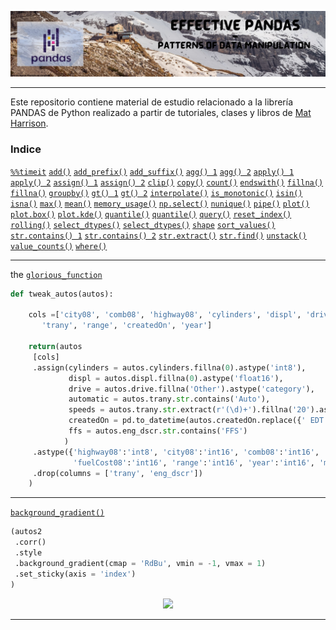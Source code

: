 <p align="center">
  <img src="https://github.com/nicoambrosis/Effective-Pandas/blob/main/Banners%20GitHub.jpg">
</p>

---

Este repositorio contiene material de estudio relacionado a la librería PANDAS de Python realizado a partir de tutoriales, clases y libros de [Mat Harrison](https://twitter.com/__mharrison__).

### Indice
[`%%timeit`](https://github.com/nicoambrosis/Effective-Pandas/blob/main/09%20Manipulation%20Mehods%20SERIES.ipynb)
[`add()`](https://github.com/nicoambrosis/Effective-Pandas/blob/main/06%20Operation%20with%20SERIES.ipynb)
[`add_prefix()`](https://github.com/nicoambrosis/Effective-Pandas/blob/main/03%20Working%20with%20SERIES.ipynb)
[`add_suffix()`](https://github.com/nicoambrosis/Effective-Pandas/blob/main/03%20Working%20with%20SERIES.ipynb)
[`agg() 1`](https://github.com/nicoambrosis/Effective-Pandas/blob/main/02%20Effective%20Pandas.ipynb)
[`agg() 2`](https://github.com/nicoambrosis/Effective-Pandas/blob/main/07%20Aggregate%20methods.ipynb)
[`apply() 1`](https://github.com/nicoambrosis/Effective-Pandas/blob/main/02%20Effective%20Pandas.ipynb)
[`apply() 2`](https://github.com/nicoambrosis/Effective-Pandas/blob/main/09%20Manipulation%20Mehods%20SERIES.ipynb)
[`assign() 1`](https://github.com/nicoambrosis/Effective-Pandas/blob/main/01%20Effective%20Pandas.ipynb)
[`assign() 2`](https://github.com/nicoambrosis/Effective-Pandas/blob/main/02%20Effective%20Pandas.ipynb)
[`clip()`](https://github.com/nicoambrosis/Effective-Pandas/blob/main/09%20Manipulation%20Mehods%20SERIES.ipynb)
[`copy()`](https://github.com/nicoambrosis/Effective-Pandas/blob/main/03%20Working%20with%20SERIES.ipynb)
[`count()`](https://github.com/nicoambrosis/Effective-Pandas/blob/main/07%20Aggregate%20methods.ipynb)
[`endswith()`](https://github.com/nicoambrosis/Effective-Pandas/blob/main/03%20Working%20with%20SERIES.ipynb)
[`fillna()`](https://github.com/nicoambrosis/Effective-Pandas/blob/main/01%20Effective%20Pandas.ipynb)
[`fillna()`](https://github.com/nicoambrosis/Effective-Pandas/blob/main/09%20Manipulation%20Mehods%20SERIES.ipynb)
[`groupby()`](https://github.com/nicoambrosis/Effective-Pandas/blob/main/02%20Effective%20Pandas.ipynb)
[`gt() 1`](https://github.com/nicoambrosis/Effective-Pandas/blob/main/02%20Effective%20Pandas.ipynb)
[`gt() 2`](https://github.com/nicoambrosis/Effective-Pandas/blob/main/09%20Manipulation%20Mehods%20SERIES.ipynb)
[`interpolate()`](https://github.com/nicoambrosis/Effective-Pandas/blob/main/09%20Manipulation%20Mehods%20SERIES.ipynb)
[`is_monotonic()`](https://github.com/nicoambrosis/Effective-Pandas/blob/main/03%20Working%20with%20SERIES.ipynb)
[`isin()`](https://github.com/nicoambrosis/Effective-Pandas/blob/main/09%20Manipulation%20Mehods%20SERIES.ipynb)
[`isna()`](https://github.com/nicoambrosis/Effective-Pandas/blob/main/09%20Manipulation%20Mehods%20SERIES.ipynb)
[`max()`](https://github.com/nicoambrosis/Effective-Pandas/blob/main/07%20Aggregate%20methods.ipynb)
[`mean()`](https://github.com/nicoambrosis/Effective-Pandas/blob/main/07%20Aggregate%20methods.ipynb)
[`memory_usage()`](https://github.com/nicoambrosis/Effective-Pandas/blob/main/01%20Effective%20Pandas.ipynb)
[`np.select()`](https://github.com/nicoambrosis/Effective-Pandas/blob/main/09%20Manipulation%20Mehods%20SERIES.ipynb)
[`nunique()`](https://github.com/nicoambrosis/Effective-Pandas/blob/main/07%20Aggregate%20methods.ipynb)
[`pipe()`](https://github.com/nicoambrosis/Effective-Pandas/blob/main/02%20Effective%20Pandas.ipynb)
[`plot()`](https://github.com/nicoambrosis/Effective-Pandas/blob/main/02%20Effective%20Pandas.ipynb)
[`plot.box()`](https://github.com/nicoambrosis/Effective-Pandas/blob/main/09%20Manipulation%20Mehods%20SERIES.ipynb)
[`plot.kde()`](https://github.com/nicoambrosis/Effective-Pandas/blob/main/09%20Manipulation%20Mehods%20SERIES.ipynb)
[`quantile()`](https://github.com/nicoambrosis/Effective-Pandas/blob/main/02%20Effective%20Pandas.ipynb)
[`quantile()`](https://github.com/nicoambrosis/Effective-Pandas/blob/main/09%20Manipulation%20Mehods%20SERIES.ipynb)
[`query()`](https://github.com/nicoambrosis/Effective-Pandas/blob/main/01%20Effective%20Pandas.ipynb)
[`reset_index()`](https://github.com/nicoambrosis/Effective-Pandas/blob/main/03%20Working%20with%20SERIES.ipynb)
[`rolling()`](https://github.com/nicoambrosis/Effective-Pandas/blob/main/02%20Effective%20Pandas.ipynb)
[`select_dtypes()`](https://github.com/nicoambrosis/Effective-Pandas/blob/main/01%20Effective%20Pandas.ipynb)
[`select_dtypes()`](https://github.com/nicoambrosis/Effective-Pandas/blob/main/09%20Manipulation%20Mehods%20SERIES.ipynb)
[`shape`](https://github.com/nicoambrosis/Effective-Pandas/blob/main/07%20Aggregate%20methods.ipynb)
[`sort_values()`](https://github.com/nicoambrosis/Effective-Pandas/blob/main/03%20Working%20with%20SERIES.ipynb)
[`str.contains() 1`](https://github.com/nicoambrosis/Effective-Pandas/blob/main/01%20Effective%20Pandas.ipynb)
[`str.contains() 2`](https://github.com/nicoambrosis/Effective-Pandas/blob/main/03%20Working%20with%20SERIES.ipynb)
[`str.extract()`](https://github.com/nicoambrosis/Effective-Pandas/blob/main/01%20Effective%20Pandas.ipynb)
[`str.find()`](https://github.com/nicoambrosis/Effective-Pandas/blob/main/03%20Working%20with%20SERIES.ipynb)
[`unstack()`](https://github.com/nicoambrosis/Effective-Pandas/blob/main/02%20Effective%20Pandas.ipynb)
[`value_counts()`](https://github.com/nicoambrosis/Effective-Pandas/blob/main/01%20Effective%20Pandas.ipynb)
[`where()`](https://github.com/nicoambrosis/Effective-Pandas/blob/main/09%20Manipulation%20Mehods%20SERIES.ipynb)






---
the [`glorious_function`](https://github.com/nicoambrosis/Effective-Pandas/blob/main/tweak_autos.ipynb)
```python
def tweak_autos(autos):
    
    cols =['city08', 'comb08', 'highway08', 'cylinders', 'displ', 'drive', 'eng_dscr', 'fuelCost08', 'make', 'model',
       'trany', 'range', 'createdOn', 'year']
 
    return(autos
     [cols]
     .assign(cylinders = autos.cylinders.fillna(0).astype('int8'),
             displ = autos.displ.fillna(0).astype('float16'),
             drive = autos.drive.fillna('Other').astype('category'),      # completamos los NaN con 'Other'
             automatic = autos.trany.str.contains('Auto'),                # True si es Auto False si no
             speeds = autos.trany.str.extract(r'(\d)+').fillna('20').astype('int8'), # le damos un valor cualquiera a los NaN
             createdOn = pd.to_datetime(autos.createdOn.replace({' EDT': '-04:00', ' EST' : '-05:00'}, regex = True)),
             ffs = autos.eng_dscr.str.contains('FFS')
            )
     .astype({'highway08':'int8', 'city08':'int16', 'comb08':'int16',
              'fuelCost08':'int16', 'range':'int16', 'year':'int16', 'make':'category'})
     .drop(columns = ['trany', 'eng_dscr'])                                # Eliminamos esta columna 
    )

```
---
[`background_gradient()`](https://github.com/nicoambrosis/Effective-Pandas/blob/main/background_gradient.ipynb)
```python
(autos2
 .corr()
 .style
 .background_gradient(cmap = 'RdBu', vmin = -1, vmax = 1)
 .set_sticky(axis = 'index')
)
```
<p align="center">
  <img src="https://user-images.githubusercontent.com/57463307/177058847-8dad74a4-7ba4-46a9-b621-147cb4c454c3.jpg"
       width="50%"/>
</p>

---
